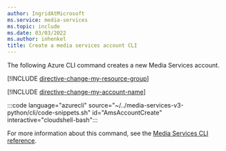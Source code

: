 ```yaml
---
author: IngridAtMicrosoft
ms.service: media-services
ms.topic: include
ms.date: 03/03/2022
ms.author: inhenkel
title: Create a media services account CLI
---
```


<!--Create a media services account -->

The following Azure CLI command creates a new Media Services account.

[!INCLUDE [directive-change-my-resource-group](directive-change-resource-group.md)]

[!INCLUDE [directive-change-my-account-name](directive-change-my-account-name.md)]

:::code language="azurecli" source="~/../media-services-v3-python/cli/code-snippets.sh" id="AmsAccountCreate" interactive="cloudshell-bash":::

For more information about this command, see the [Media Services CLI reference](/cli/azure/ams/account?view=azure-cli-latest&preserve-view=true#az-ams-account-create).
